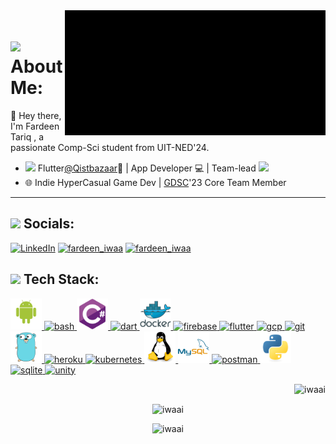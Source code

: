 <a href=''>
<img align='right' src='/.github/itasleep.webp' widht=70 height=200 alt='.github/'></a>

# <img src="https://raw.githubusercontent.com/Tarikul-Islam-Anik/Animated-Fluent-Emojis/master/Emojis/People%20with%20professions/Astronaut%20Medium-Light%20Skin%20Tone.png" widht=50 height=40 />  About Me:

  👋  Hey there, I'm Fardeen Tariq , a passionate Comp-Sci student from UIT-NED'24.
- <img src="https://raw.githubusercontent.com/Tarikul-Islam-Anik/Animated-Fluent-Emojis/master/Emojis/Activities/Admission%20Tickets.png" widht=15 height=15 /> Flutter[@Qistbazaar](https://www.linkedin.com/company/qist-bazaar)🌟 | App Developer 💻 | Team-lead <img src="https://raw.githubusercontent.com/Tarikul-Islam-Anik/Animated-Fluent-Emojis/master/Emojis/Hand%20gestures/Anatomical%20Heart.png" widht=15 height=15 />
- 🌐 Indie HyperCasual Game Dev | [GDSC](https://github.com/DSC-UIT-khi)'23 Core Team Member 

------

## <img src='.github/workflows/tech.gif' height=60/> Socials:
<div>
 <a href="https://linkedin.com/in/fardeentariq" ><img alt="LinkedIn" src="https://skillicons.dev/icons?i=linkedin"/></a>
<a href="https://twitter.com/fardeen_iwa" target="blank"><img  src="https://skillicons.dev/icons?i=twitter" alt="fardeen_iwaa" /></a>
<a href="https://twitter.com/fardeen_iwa" target="blank"><img  src="https://raw.githubusercontent.com/rahuldkjain/github-profile-readme-generator/master/src/images/icons/Social/medium.svg" alt="fardeen_iwaa" height="50" width="50"/></a>
</div>



## <img src='.github/workflows/tech.gif' height=60/> Tech Stack:
<div align='center'>
<p align="left">
  <a href="https://developer.android.com" target="_blank" rel="noreferrer">
    <img src="https://raw.githubusercontent.com/devicons/devicon/master/icons/android/android-original-wordmark.svg" alt="android" width="50" height="50"/>
  </a>
  <a href="https://www.gnu.org/software/bash/" target="_blank" rel="noreferrer">
    <img src="https://www.vectorlogo.zone/logos/gnu_bash/gnu_bash-icon.svg" alt="bash" width="50" height="50"/>
  </a>
  <a href="https://www.w3schools.com/cs/" target="_blank" rel="noreferrer">
    <img src="https://raw.githubusercontent.com/devicons/devicon/master/icons/csharp/csharp-original.svg" alt="csharp" width="50" height="50"/>
  </a>
  <a href="https://dart.dev" target="_blank" rel="noreferrer">
    <img src="https://www.vectorlogo.zone/logos/dartlang/dartlang-icon.svg" alt="dart" width="50" height="50"/>
  </a>
  <a href="https://www.docker.com/" target="_blank" rel="noreferrer">
    <img src="https://raw.githubusercontent.com/devicons/devicon/master/icons/docker/docker-original-wordmark.svg" alt="docker" width="50" height="50"/>
  </a>
  <a href="https://firebase.google.com/" target="_blank" rel="noreferrer">
    <img src="https://www.vectorlogo.zone/logos/firebase/firebase-icon.svg" alt="firebase" width="50" height="50"/>
  </a>
  <a href="https://flutter.dev" target="_blank" rel="noreferrer">
    <img src="https://www.vectorlogo.zone/logos/flutterio/flutterio-icon.svg" alt="flutter" width="50" height="50"/>
  </a>
  <a href="https://cloud.google.com" target="_blank" rel="noreferrer">
    <img src="https://www.vectorlogo.zone/logos/google_cloud/google_cloud-icon.svg" alt="gcp" width="50" height="50"/>
  </a>
  <a href="https://git-scm.com/" target="_blank" rel="noreferrer">
    <img src="https://www.vectorlogo.zone/logos/git-scm/git-scm-icon.svg" alt="git" width="50" height="50"/>
  </a>
  <a href="https://golang.org" target="_blank" rel="noreferrer">
    <img src="https://raw.githubusercontent.com/devicons/devicon/master/icons/go/go-original.svg" alt="go" width="50" height="50"/>
  </a>
  <a href="https://heroku.com" target="_blank" rel="noreferrer">
    <img src="https://www.vectorlogo.zone/logos/heroku/heroku-icon.svg" alt="heroku" width="50" height="50"/>
  </a>
  <a href="https://kubernetes.io" target="_blank" rel="noreferrer">
    <img src="https://www.vectorlogo.zone/logos/kubernetes/kubernetes-icon.svg" alt="kubernetes" width="50" height="50"/>
  </a>
  <a href="https://www.linux.org/" target="_blank" rel="noreferrer">
    <img src="https://raw.githubusercontent.com/devicons/devicon/master/icons/linux/linux-original.svg" alt="linux" width="50" height="50"/>
  </a>
  <a href="https://www.mysql.com/" target="_blank" rel="noreferrer">
    <img src="https://raw.githubusercontent.com/devicons/devicon/master/icons/mysql/mysql-original-wordmark.svg" alt="mysql" width="50" height="50"/>
  </a>
  <a href="https://postman.com" target="_blank" rel="noreferrer">
    <img src="https://www.vectorlogo.zone/logos/getpostman/getpostman-icon.svg" alt="postman" width="50" height="50"/>
  </a>
  <a href="https://www.python.org" target="_blank" rel="noreferrer">
    <img src="https://raw.githubusercontent.com/devicons/devicon/master/icons/python/python-original.svg" alt="python" width="50" height="50"/>
  </a>
  <a href="https://www.sqlite.org/" target="_blank" rel="noreferrer">
    <img src="https://www.vectorlogo.zone/logos/sqlite/sqlite-icon.svg" alt="sqlite" width="50" height="50"/>
  </a>
  <a href="https://unity.com/" target="_blank" rel="noreferrer">
    <img src="https://www.vectorlogo.zone/logos/unity3d/unity3d-icon.svg" alt="unity" width="50" height="50"/>
  </a>
</p>

 <p align="right"> <img src="https://komarev.com/ghpvc/?username=iwaai&label=Profile%20views&color=0e75b6&style=flat" alt="iwaai" /> </p>

<p><img align="center" src="https://github-readme-streak-stats.herokuapp.com/?user=iwaai&" alt="iwaai" /></p>

<p align="left> <a href="https://github.com/ryo-ma/github-profile-trophy"><img src="https://github-profile-trophy.vercel.app/?username=iwaai" alt="iwaai" /></a> </p>

